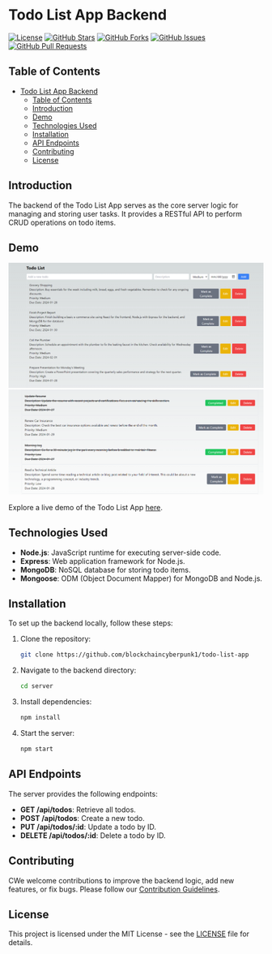 # Todo List App Backend

[![License](https://img.shields.io/badge/License-MIT-blue.svg)](LICENSE)
[![GitHub Stars](https://img.shields.io/github/stars/blockchaincyberpunk1/todo-list-app)](https://github.com/blockchaincyberpunk1/todo-list-app/stargazers)
[![GitHub Forks](https://img.shields.io/github/forks/blockchaincyberpunk1/todo-list-app)](https://github.com/blockchaincyberpunk1/todo-list-app/network/members)
[![GitHub Issues](https://img.shields.io/github/issues/blockchaincyberpunk1/todo-list-app)](https://github.com/blockchaincyberpunk1/todo-list-app/issues)
[![GitHub Pull Requests](https://img.shields.io/github/issues-pr/blockchaincyberpunk1/todo-list-app)](https://github.com/blockchaincyberpunk1/todo-list-app/pulls)

## Table of Contents

- [Todo List App Backend](#todo-list-app-backend)
  - [Table of Contents](#table-of-contents)
  - [Introduction](#introduction)
  - [Demo](#demo)
  - [Technologies Used](#technologies-used)
  - [Installation](#installation)
  - [API Endpoints](#api-endpoints)
  - [Contributing](#contributing)
  - [License](#license)

## Introduction

The backend of the Todo List App serves as the core server logic for managing and storing user tasks. It provides a RESTful API to perform CRUD operations on todo items.


## Demo

![Todo List App Screenshot 1](images/screenshot1.png)
![Todo List App Screenshot 2](images/screenshot2.png)

Explore a live demo of the Todo List App [here](https://todolistapp.example.com).


## Technologies Used

- **Node.js**: JavaScript runtime for executing server-side code.
- **Express**: Web application framework for Node.js.
- **MongoDB**: NoSQL database for storing todo items.
- **Mongoose**: ODM (Object Document Mapper) for MongoDB and Node.js.

## Installation

To set up the backend locally, follow these steps:


1. Clone the repository:

   ```bash
   git clone https://github.com/blockchaincyberpunk1/todo-list-app

2. Navigate to the backend directory:

   ```bash
   cd server
   ```

3. Install dependencies:

   ```bash
   npm install
   ```

4. Start the server:

   ```bash
   npm start
   ```

## API Endpoints

The server provides the following endpoints:

- **GET /api/todos**: Retrieve all todos.
- **POST /api/todos**: Create a new todo.
- **PUT /api/todos/:id**: Update a todo by ID.
- **DELETE /api/todos/:id**: Delete a todo by ID.

## Contributing

CWe welcome contributions to improve the backend logic, add new features, or fix bugs. Please follow our  [Contribution Guidelines](CONTRIBUTING.md).

## License

This project is licensed under the MIT License - see the [LICENSE](LICENSE) file for details.

